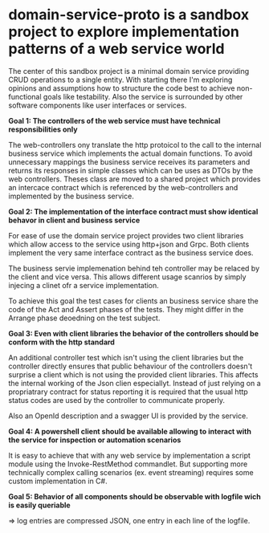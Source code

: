 # domain-service-proto is a sandbox project to explore implementation patterns of a web service world

The center of this sandbox project is a minimal domain service providing CRUD operations to a single entity. 
With starting there I'm exploring opinions and assumptions how to structure the code best to achieve non-functional goals like testability.
Also the service is surrounded by other software components like user interfaces or services.

**Goal 1: The controllers of the web service must have technical responsibilities only**

The web-controllers ony translate the http protoicol to the call to the internal business service which implements the actual domain functions.
To avoid unnecessary mappings the business service receives its parameters and returns its responses in simple classes which can be uses as DTOs by the web controllers. 
Theses class are moved to a shared project which provides an intercace contract which is referenced by the web-controllers and implemented by the business service.

**Goal 2:  The implementation of the interface contract must show identical behavor in client and business service**

For ease of use the domain service project provides two client libraries which allow access to the service using http+json and Grpc. 
Both clients implement the very same interface contract as the business service does. 

The business servie implemenation behind teh controller may be relaced by the client and vice versa. This allows different usage scanrios by simply injecing a clinet ofr a service implementation.

To achieve this goal the test cases for clients an business service share the code of the Act and Assert phases of the tests. 
They might differ in the Arrange phase deoedning on the test subject.

**Goal 3: Even with client libraries the behavior of the controllers should be conform with the http standard**

An additional controller test which isn't using the client libraries but the controller directly ensures that public behaviour of the controllers doesn't surprise a client which is not using the provided client libraries.
This affects the internal working of the Json clien especiallyt. Instead of just relying on a propriatrary contract for status reporting it is required that the usual http status codes are used by the controller to communicate properly.

Also an OpenId description and a swagger UI is provided by the service.

**Goal 4: A powershell client should be available allowing to interact with the service for inspection or automation scenarios**

It is easy to achieve that with any web service by implementation a script module using the Invoke-RestMethod commandlet. 
But supporting more technically complex calling scenarios (ex. event streaming) requires some custom implementation in C#. 

**Goal 5: Behavior of all components should be observable with logfile wich is easily queriable**

=> log entries are compressed JSON, one entry in each line of the logfile.
